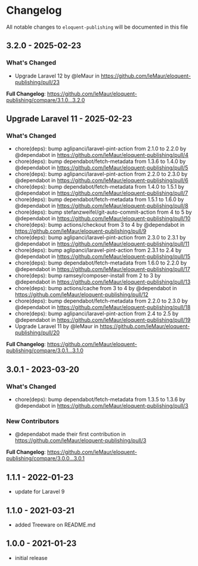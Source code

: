 # Changelog

All notable changes to `eloquent-publishing` will be documented in this file

## 3.2.0 - 2025-02-23

### What's Changed

* Upgrade Laravel 12 by @leMaur in https://github.com/leMaur/eloquent-publishing/pull/23

**Full Changelog**: https://github.com/leMaur/eloquent-publishing/compare/3.1.0...3.2.0

## Upgrade Laravel 11 - 2025-02-23

### What's Changed

* chore(deps): bump aglipanci/laravel-pint-action from 2.1.0 to 2.2.0 by @dependabot in https://github.com/leMaur/eloquent-publishing/pull/4
* chore(deps): bump dependabot/fetch-metadata from 1.3.6 to 1.4.0 by @dependabot in https://github.com/leMaur/eloquent-publishing/pull/5
* chore(deps): bump aglipanci/laravel-pint-action from 2.2.0 to 2.3.0 by @dependabot in https://github.com/leMaur/eloquent-publishing/pull/6
* chore(deps): bump dependabot/fetch-metadata from 1.4.0 to 1.5.1 by @dependabot in https://github.com/leMaur/eloquent-publishing/pull/7
* chore(deps): bump dependabot/fetch-metadata from 1.5.1 to 1.6.0 by @dependabot in https://github.com/leMaur/eloquent-publishing/pull/8
* chore(deps): bump stefanzweifel/git-auto-commit-action from 4 to 5 by @dependabot in https://github.com/leMaur/eloquent-publishing/pull/10
* chore(deps): bump actions/checkout from 3 to 4 by @dependabot in https://github.com/leMaur/eloquent-publishing/pull/9
* chore(deps): bump aglipanci/laravel-pint-action from 2.3.0 to 2.3.1 by @dependabot in https://github.com/leMaur/eloquent-publishing/pull/11
* chore(deps): bump aglipanci/laravel-pint-action from 2.3.1 to 2.4 by @dependabot in https://github.com/leMaur/eloquent-publishing/pull/15
* chore(deps): bump dependabot/fetch-metadata from 1.6.0 to 2.2.0 by @dependabot in https://github.com/leMaur/eloquent-publishing/pull/17
* chore(deps): bump ramsey/composer-install from 2 to 3 by @dependabot in https://github.com/leMaur/eloquent-publishing/pull/13
* chore(deps): bump actions/cache from 3 to 4 by @dependabot in https://github.com/leMaur/eloquent-publishing/pull/12
* chore(deps): bump dependabot/fetch-metadata from 2.2.0 to 2.3.0 by @dependabot in https://github.com/leMaur/eloquent-publishing/pull/18
* chore(deps): bump aglipanci/laravel-pint-action from 2.4 to 2.5 by @dependabot in https://github.com/leMaur/eloquent-publishing/pull/19
* Upgrade Laravel 11 by @leMaur in https://github.com/leMaur/eloquent-publishing/pull/20

**Full Changelog**: https://github.com/leMaur/eloquent-publishing/compare/3.0.1...3.1.0

## 3.0.1 - 2023-03-20

### What's Changed

- chore(deps): bump dependabot/fetch-metadata from 1.3.5 to 1.3.6 by @dependabot in https://github.com/leMaur/eloquent-publishing/pull/3

### New Contributors

- @dependabot made their first contribution in https://github.com/leMaur/eloquent-publishing/pull/3

**Full Changelog**: https://github.com/leMaur/eloquent-publishing/compare/3.0.0...3.0.1

## 1.1.1 - 2022-01-23

- update for Laravel 9

## 1.1.0 - 2021-03-21

- added Treeware on README.md

## 1.0.0 - 2021-01-23

- initial release
